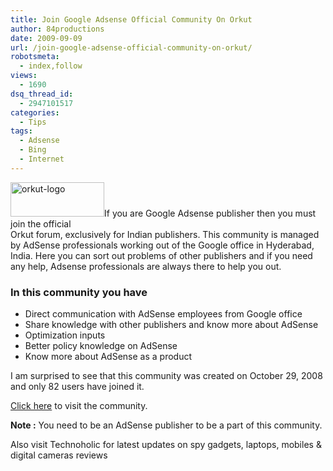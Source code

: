 ```yaml
---
title: Join Google Adsense Official Community On Orkut
author: 84productions
date: 2009-09-09
url: /join-google-adsense-official-community-on-orkut/
robotsmeta:
  - index,follow
views:
  - 1690
dsq_thread_id:
  - 2947101517
categories:
  - Tips
tags:
  - Adsense
  - Bing
  - Internet
---
```

<img class="size-full wp-image-13967 alignleft" src="http://cdn.devilsworkshop.org/files/2009/09/orkut-logo.jpg" alt="orkut-logo" width="150" height="55" />If you are Google Adsense publisher then you must join the official  
Orkut forum, exclusively for Indian publishers. This community is managed by AdSense professionals working out of the Google office in Hyderabad, India. Here you can sort out problems of other publishers and if you need any help, Adsense professionals are always there to help you out.

### In this community you have

  * Direct communication with AdSense employees from Google office
  * Share knowledge with other publishers and know more about AdSense
  * Optimization inputs
  * Better policy knowledge on AdSense
  * Know more about AdSense as a product

I am surprised to see that this community was created on October 29, 2008 and only 82 users have joined it.

<a href="http://www.orkut.co.in/Main#Community?cmm=50907972" onclick="_gaq.push(['_trackEvent', 'outbound-article', 'http://www.orkut.co.in/Main#Community?cmm=50907972', 'Click here']);" >Click here</a> to visit the community.

**Note :** You need to be an AdSense publisher to be a part of this community.

Also visit Technoholic for latest updates on spy gadgets, laptops, mobiles & digital cameras reviews
